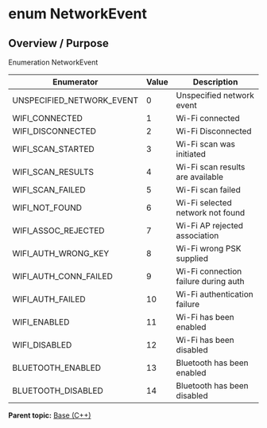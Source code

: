 # enum NetworkEvent

## Overview / Purpose

Enumeration NetworkEvent

|Enumerator|Value|Description|
|----------|-----|-----------|
|UNSPECIFIED\_NETWORK\_EVENT|0|Unspecified network event|
|WIFI\_CONNECTED|1|Wi-Fi connected|
|WIFI\_DISCONNECTED|2|Wi-Fi Disconnected|
|WIFI\_SCAN\_STARTED|3|Wi-Fi scan was initiated|
|WIFI\_SCAN\_RESULTS|4|Wi-Fi scan results are available|
|WIFI\_SCAN\_FAILED|5|Wi-Fi scan failed|
|WIFI\_NOT\_FOUND|6|Wi-Fi selected network not found|
|WIFI\_ASSOC\_REJECTED|7|Wi-Fi AP rejected association|
|WIFI\_AUTH\_WRONG\_KEY|8|Wi-Fi wrong PSK supplied|
|WIFI\_AUTH\_CONN\_FAILED|9|Wi-Fi connection failure during auth|
|WIFI\_AUTH\_FAILED|10|Wi-Fi authentication failure|
|WIFI\_ENABLED|11|Wi-Fi has been enabled|
|WIFI\_DISABLED|12|Wi-Fi has been disabled|
|BLUETOOTH\_ENABLED|13|Bluetooth has been enabled|
|BLUETOOTH\_DISABLED|14|Bluetooth has been disabled|

**Parent topic:** [Base \(C++\)](../../summary_pages/Base.md)

